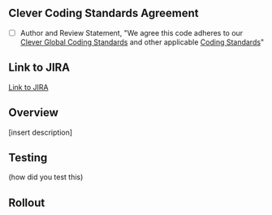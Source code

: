 ## Clever Coding Standards Agreement

- [ ] Author and Review Statement, "We agree this code adheres to our [Clever Global Coding Standards](https://app.getguru.com/folders/ibabX5oT/Engineering-Standards-Best-Practices?activeCard=a8a444f4-9149-4ec7-a0fd-8ba42519d93e) and other applicable [Coding Standards](https://app.getguru.com/folders/ibabX5oT/Engineering-Standards-Best-Practices)"

## Link to JIRA
[Link to JIRA](url)

## Overview
[insert description]

## Testing
(how did you test this)

## Rollout
